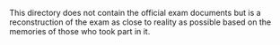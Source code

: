 This directory does not contain the official exam documents but is a reconstruction of the exam as close to reality as possible based on the memories of those who took part in it.